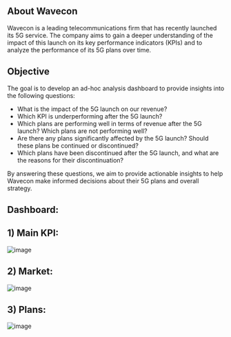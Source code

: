 ## About Wavecon

Wavecon is a leading telecommunications firm that has recently launched its 5G service. The company aims to gain a deeper understanding of the impact of this launch on its key performance indicators (KPIs) and to analyze the performance of its 5G plans over time.

## Objective

The goal is to develop an ad-hoc analysis dashboard to provide insights into the following questions:

- What is the impact of the 5G launch on our revenue?
- Which KPI is underperforming after the 5G launch?
- Which plans are performing well in terms of revenue after the 5G launch? Which plans are not performing well?
- Are there any plans significantly affected by the 5G launch? Should these plans be continued or discontinued?
- Which plans have been discontinued after the 5G launch, and what are the reasons for their discontinuation?

By answering these questions, we aim to provide actionable insights to help Wavecon make informed decisions about their 5G plans and overall strategy.

## Dashboard:
## 1) Main KPI:
![image](https://github.com/user-attachments/assets/df04d41b-a830-4e08-8345-ff9011954481)

## 2) Market:
![image](https://github.com/user-attachments/assets/8a4cddad-8c90-492b-8561-a5ee80f37662)

## 3) Plans:
![image](https://github.com/user-attachments/assets/054d8e34-ef8a-4cdb-8858-55d3e98cb420)

